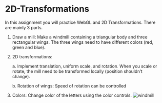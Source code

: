 # 2D-Transformations

In this assignment you will practice WebGL and 2D Transformations. There are mainly 3 parts.

1. Draw a mill: Make a windmill containing a triangular body and three rectangular wings. The three wings need to have different colors (red, green and blue).
2. 2D transformations:

    a. Implement translation, uniform scale, and rotation. When you scale or rotate, the mill need to be transformed locally (position shouldn’t change).

    b. Rotation of wings: Speed of rotation can be controlled

3. Colors: Change color of the letters using the color controls.
![windmill](https://user-images.githubusercontent.com/45897290/135770796-3d9ec888-9736-48ad-b9f7-2549c74fc153.gif)
